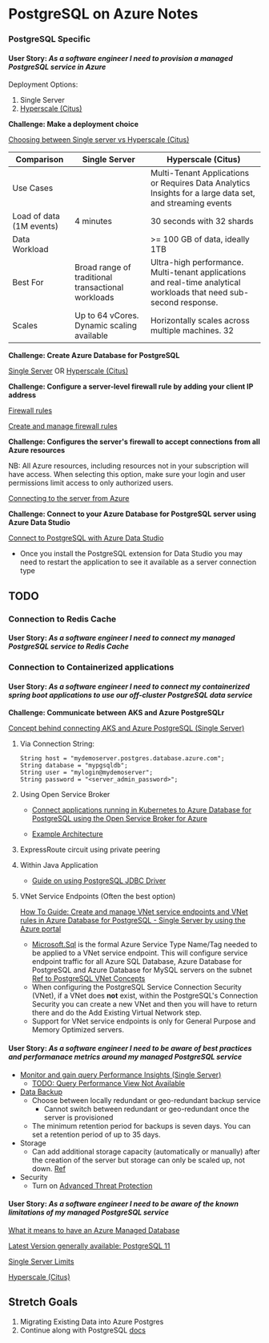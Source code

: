 # PostgreSQL on Azure Notes

### PostgreSQL Specific 

#### User Story: _As a software engineer I need to provision a managed PostgreSQL service in Azure_

Deployment Options: 
1. Single Server 
2. [Hyperscale (Citus)]((https://www.citusdata.com/blog/2019/05/06/introducing-hyperscale-citus-on-azure-database-for-postgres/)) 

**Challenge: Make a deployment choice** 

[Choosing between Single server vs Hyperscale (Citus)](https://docs.microsoft.com/en-us/azure/postgresql/overview)
    
Comparison | Single Server | Hyperscale (Citus)
--- | --- | ---
Use Cases | | Multi-Tenant Applications or Requires Data Analytics Insights for a large data set, and streaming events
Load of data (1M events) | 4 minutes | 30 seconds with 32 shards
Data Workload | | >= 100 GB of data, ideally 1TB 
Best For | Broad range of traditional transactional workloads | Ultra-high performance. Multi-tenant applications and real-time analytical workloads that need sub-second response.
Scales | Up to 64 vCores. Dynamic scaling available | Horizontally scales across multiple machines. 32 


**Challenge: Create Azure Database for PostgreSQL**

[Single Server](https://docs.microsoft.com/en-us/azure/postgresql/quickstart-create-server-database-portal)
 OR [Hyperscale (Citus)](https://docs.microsoft.com/en-us/azure/postgresql/quickstart-create-hyperscale-portal)

**Challenge: Configure a server-level firewall rule by adding your client IP address**

[Firewall rules](https://docs.microsoft.com/en-us/azure/postgresql/concepts-firewall-rules)

[Create and manage firewall rules](https://docs.microsoft.com/en-us/azure/postgresql/howto-manage-firewall-using-portal)

**Challenge: Configures the server's firewall to accept connections from all Azure resources**

NB: All Azure resources, including resources not in your subscription will have access. When selecting this option, make sure your login and user permissions limit access to only authorized users. 

[Connecting to the server from Azure](https://docs.microsoft.com/en-us/azure/postgresql/concepts-firewall-rules#connecting-from-azure)

**Challenge: Connect to your Azure Database for PostgreSQL server  using Azure Data Studio** 

[Connect to PostgreSQL with Azure Data Studio](https://docs.microsoft.com/en-us/sql/azure-data-studio/quickstart-postgres?view=sql-server-2017)
* Once you install the PostgreSQL extension for Data Studio you may need to restart the application to see it available as a server connection type






## TODO 

### Connection to Redis Cache 

#### User Story: _As a software engineer I need to connect my managed PostgreSQL service to Redis Cache_

### Connection to Containerized applications

#### User Story: _As a software engineer I need to connect my containerized spring boot applications to use our off-cluster PostgreSQL data service_


**Challenge: Communicate between AKS and Azure PostgreSQLr**

[Concept behind connecting AKS and Azure PostgreSQL (Single Server)](https://docs.microsoft.com/en-us/azure/postgresql/concepts-aks)


1. Via Connection String: 

    ```
    String host = "mydemoserver.postgres.database.azure.com";
    String database = "mypgsqldb";
    String user = "mylogin@mydemoserver";
    String password = "<server_admin_password>";
    ``` 

2. Using Open Service Broker

    *  [Connect applications running in Kubernetes to Azure Database for PostgreSQL using the Open Service Broker for Azure](https://azure.microsoft.com/en-us/resources/videos/postg-osba-vid/)
    
    * [Example Architecture](https://azure.microsoft.com/en-us/solutions/architecture/migrate-existing-applications-with-aks/)

3. ExpressRoute circuit using private peering 

4. Within Java Application 
    *    [Guide on using PostgreSQL JDBC Driver](https://docs.microsoft.com/en-us/azure/postgresql/connect-java) 

5. VNet Service Endpoints (Often the best option)  

    [How To Guide: Create and manage VNet service endpoints and VNet rules in Azure Database for PostgreSQL - Single Server by using the Azure portal](https://docs.microsoft.com/en-us/azure/postgresql/howto-manage-vnet-using-portal)
    * [Microsoft.Sql](https://docs.microsoft.com/en-us/azure/azure-resource-manager/resource-manager-supported-services) is the formal Azure Service Type Name/Tag needed to be applied to a VNet service endpoint. This will configure service endpoint traffic for all Azure SQL Database, Azure Database for PostgreSQL and Azure Database for MySQL servers on the subnet [Ref to PostgreSQL VNet Concepts](https://docs.microsoft.com/en-us/azure/postgresql/concepts-data-access-and-security-vnet)
    * When configuring the PostgreSQL Service Connection Security (VNet), if a VNet does **not** exist, within the PostgreSQL's Connection Security you can create a new VNet and then you will have to return there and do the Add Existing Virtual Network step. 
	* Support for VNet service endpoints is only for General Purpose and Memory Optimized servers.


#### User Story: _As a software engineer I need to be aware of best practices and performanace metrics around my managed PostgreSQL service_

* [Monitor and gain query Performance Insights (Single Server)](https://docs.microsoft.com/en-us/azure/postgresql/tutorial-monitor-and-tune) 
    * [TODO: Query Performance View Not Available](https://docs.microsoft.com/en-us/azure/postgresql/concepts-query-performance-insight)
* [Data Backup](https://docs.microsoft.com/en-us/azure/postgresql/concepts-backup)
    * Choose between locally redundant or geo-redundant backup service
        * Cannot switch between redundant or geo-redundant once the server is provisioned
    * The minimum retention period for backups is seven days. You can set a retention period of up to 35 days.  
* Storage
    * Can add additional storage capacity (automatically or manually) after the creation of the server but storage can only be scaled up, not down. [Ref](https://docs.microsoft.com/en-us/azure/postgresql/concepts-pricing-tiers#storage)
* Security 
    * Turn on [Advanced Threat Protection](https://docs.microsoft.com/en-us/azure/postgresql/concepts-data-access-and-security-threat-protection) 


#### User Story: _As a software engineer I need to be aware of the known limitations of  my managed PostgreSQL service_

[What it means to have an Azure Managed Database](https://azure.microsoft.com/en-us/product-categories/databases/)

[Latest Version generally available: PostgreSQL 11](https://azure.microsoft.com/en-us/updates/postgresql-11-is-now-generally-available-in-azure-database-for-postgresql/)

[Single Server Limits](https://docs.microsoft.com/en-us/azure/postgresql/concepts-limits)

[Hyperscale (Citus)]()


## Stretch Goals 

1. Migrating Existing Data into Azure Postgres 
2. Continue along with PostgreSQL [docs](https://docs.microsoft.com/en-us/azure/postgresql/tutorial-design-database-using-azure-portal)

